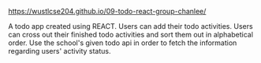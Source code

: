 https://wustlcse204.github.io/09-todo-react-group-chanlee/

A todo app created using REACT.
Users can add their todo activities.
Users can cross out their finished todo activities and sort them out in alphabetical order.
Use the school's given todo api in order to fetch the information regarding users' activity status.
